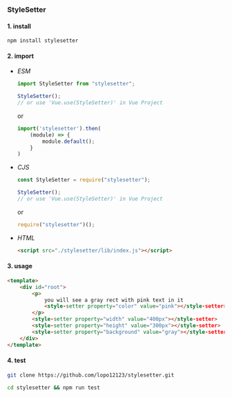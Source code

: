 ### StyleSetter

#### 1. install  
```
npm install stylesetter
```

#### 2. import    
- _ESM_  
  ``` js
  import StyleSetter from "stylesetter";
  
  StyleSetter();
  // or use 'Vue.use(StyleSetter)' in Vue Project
  ```
  or
  ``` js
  import('stylesetter').then(
      (module) => {
          module.default();
      }
  )
  ```  

- _CJS_  
  ``` js
  const StyleSetter = require("stylesetter");
  
  StyleSetter();
  // or use 'Vue.use(StyleSetter)' in Vue Project
  ```
  or  
  ``` js
  require("stylesetter")();
  ```

- _HTML_  
  ```html
  <script src="./stylesetter/lib/index.js"></script>
  ```

#### 3. usage  
``` html
<template>
    <div id="root">
        <p>
            you will see a gray rect with pink text in it
            <style-setter property="color" value="pink"></style-setter>
        </p>
        <style-setter property="width" value="400px"></style-setter>
        <style-setter property="height" value="300px"></style-setter>
        <style-setter property="background" value="gray"></style-setter>
    </div>
</template>
```  

#### 4. test  
``` bash
git clone https://github.com/lopo12123/stylesetter.git

cd stylesetter && npm run test
```  

